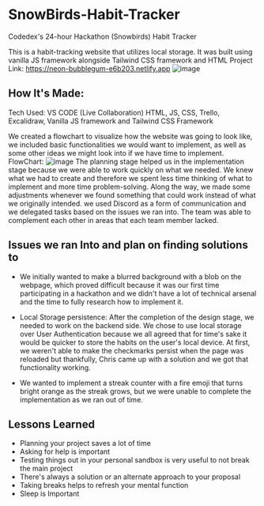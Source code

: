 # SnowBirds-Habit-Tracker
Codedex's 24-hour Hackathon (Snowbirds) Habit Tracker

This is a habit-tracking website that utilizes local storage. It was built using vanilla JS framework alongside Tailwind CSS framework and HTML
Project Link: https://neon-bubblegum-e6b203.netlify.app
![image](https://github.com/SnowBirds-Hackaton/SnowBirds-Habit-Tracker/assets/102891262/0448738f-5ace-4f37-9847-15764d73b05a)




## How It's Made:

Tech Used: VS CODE (Live Collaboration) HTML, JS, CSS, Trello, Excalidraw, Vanilla JS framework and Tailwind CSS Framework

We created a flowchart to visualize how the website was going to look like, we included basic functionalities we would want to implement, as well as some other ideas we might look into if we have time to implement.
FlowChart: ![image](https://github.com/SnowBirds-Hackaton/SnowBirds-Habit-Tracker/assets/102891262/d87d3891-cc54-4826-8b3f-c259f56c8c34)
The planning stage helped us in the implementation stage because we were able to work quickly on what we needed. We knew what we had to create and therefore we spent less time thinking of what to implement and more time problem-solving. Along the way, we made some adjustments whenever we found something that could work instead of what we originally intended.  we used Discord as a form of communication and we delegated tasks based on the issues we ran into. The team was able to complement each other in areas that each team member lacked.


## Issues we ran Into and plan on finding solutions to

- We initially wanted to make a blurred background with a blob on the webpage, which proved difficult because it was our first time participating in a hackathon and we didn't have a lot of technical arsenal and the time to fully research how to implement it.
 
- Local Storage persistence: After the completion of the design stage, we needed to work on the backend side. We chose to use local storage over User Authentication because we all agreed that for time's sake it would be quicker to store the habits on the user's local device. At first, we weren't able to make the checkmarks persist when the page was reloaded but thankfully, Chris came up with a solution and we got that functionality working.
  
- We wanted to implement a streak counter with a fire emoji that turns bright orange as the streak grows, but we were unable to complete the implementation as we ran out of time.



## Lessons Learned
- Planning your project saves a lot of time
- Asking for help is important
- Testing things out in your personal sandbox is very useful to not break the main project
- There's always a solution or an alternate approach to your proposal
- Taking breaks helps to refresh your mental function
- Sleep is Important





